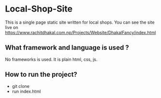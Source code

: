 # Local-Shop-Site
This is a single page static site written for local shops. You can see the site live on https://www.rachitdhakal.com.np/Projects/Website/DhakalFancy/index.html

## What framework and language is used ?
No frameworks is used. It is plain html, css, js.

## How to run the project?
- git clone
- run index.html
